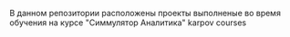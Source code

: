 В данном репозитории расположены проекты выполненые во время обучения на курсе "Симмулятор Аналитика" karpov courses
